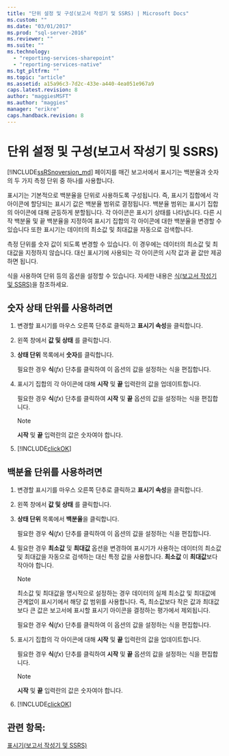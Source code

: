 ```yaml
---
title: "단위 설정 및 구성(보고서 작성기 및 SSRS) | Microsoft Docs"
ms.custom: ""
ms.date: "03/01/2017"
ms.prod: "sql-server-2016"
ms.reviewer: ""
ms.suite: ""
ms.technology: 
  - "reporting-services-sharepoint"
  - "reporting-services-native"
ms.tgt_pltfrm: ""
ms.topic: "article"
ms.assetid: a15a96c3-7d2c-433e-a440-4ea051e967a9
caps.latest.revision: 8
author: "maggiesMSFT"
ms.author: "maggies"
manager: "erikre"
caps.handback.revision: 8
---
```

# 단위 설정 및 구성(보고서 작성기 및 SSRS)
  [!INCLUDE[ssRSnoversion_md](../../includes/ssrsnoversion-md.md)] 페이지를 매긴 보고서에서 표시기는 백분율과 숫자의 두 가지 측정 단위 중 하나를 사용합니다.   
    
  표시기는 기본적으로 백분율을 단위로 사용하도록 구성됩니다. 즉, 표시기 집합에서 각 아이콘에 할당되는 표시기 값은 백분율 범위로 결정됩니다. 백분율 범위는 표시기 집합의 아이콘에 대해 균등하게 분할됩니다. 각 아이콘은 표시기 상태를 나타냅니다. 다른 시작 백분율 및 끝 백분율을 지정하여 표시기 집합의 각 아이콘에 대한 백분율을 변경할 수 있습니다 또한 표시기는 데이터의 최소값 및 최대값을 자동으로 검색합니다.  
  
 측정 단위를 숫자 값이 되도록 변경할 수 있습니다. 이 경우에는 데이터의 최소값 및 최대값을 지정하지 않습니다. 대신 표시기에 사용되는 각 아이콘의 시작 값과 끝 값만 제공하면 됩니다.  
  
 식을 사용하여 단위 등의 옵션을 설정할 수 있습니다. 자세한 내용은 [식&#40;보고서 작성기 및 SSRS&#41;](../../reporting-services/report-design/expressions-report-builder-and-ssrs.md)을 참조하세요.  
  
## 숫자 상태 단위를 사용하려면  
  
1.  변경할 표시기를 마우스 오른쪽 단추로 클릭하고 **표시기 속성**을 클릭합니다.  
  
2.  왼쪽 창에서 **값 및 상태** 를 클릭합니다.  
  
3.  **상태 단위** 목록에서 **숫자**를 클릭합니다.  
  
     필요한 경우 **식**(*fx*) 단추를 클릭하여 이 옵션의 값을 설정하는 식을 편집합니다.  
  
4.  표시기 집합의 각 아이콘에 대해 **시작** 및 **끝** 입력란의 값을 업데이트합니다.  
  
     필요한 경우 **식**(*fx*) 단추를 클릭하여 **시작** 및 **끝** 옵션의 값을 설정하는 식을 편집합니다.  
  
    > [!NOTE]  
    >  **시작** 및 **끝** 입력란의 값은 숫자여야 합니다.  
  
5.  [!INCLUDE[clickOK](../../includes/clickok-md.md)]  
  
## 백분율 단위를 사용하려면  
  
1.  변경할 표시기를 마우스 오른쪽 단추로 클릭하고 **표시기 속성**을 클릭합니다.  
  
2.  왼쪽 창에서 **값 및 상태** 를 클릭합니다.  
  
3.  **상태 단위** 목록에서 **백분율**을 클릭합니다.  
  
     필요한 경우 **식**(*fx*) 단추를 클릭하여 이 옵션의 값을 설정하는 식을 편집합니다.  
  
4.  필요한 경우 **최소값** 및 **최대값** 옵션을 변경하여 표시기가 사용하는 데이터의 최소값 및 최대값을 자동으로 검색하는 대신 특정 값을 사용합니다. **최소값** 이 **최대값**보다 작아야 합니다.  
  
    > [!NOTE]  
    >  최소값 및 최대값을 명시적으로 설정하는 경우 데이터의 실제 최소값 및 최대값에 관계없이 표시기에서 해당 값 범위를 사용합니다. 즉, 최소값보다 작은 값과 최대값보다 큰 값은 보고서에 표시할 표시기 아이콘을 결정하는 평가에서 제외됩니다.  
  
     필요한 경우 **식**(*fx*) 단추를 클릭하여 이 옵션의 값을 설정하는 식을 편집합니다.  
  
5.  표시기 집합의 각 아이콘에 대해 **시작** 및 **끝** 입력란의 값을 업데이트합니다.  
  
     필요한 경우 **식**(*fx*) 단추를 클릭하여 **시작** 및 **끝** 옵션의 값을 설정하는 식을 편집합니다.  
  
    > [!NOTE]  
    >  **시작** 및 **끝** 입력란의 값은 숫자여야 합니다.  
  
6.  [!INCLUDE[clickOK](../../includes/clickok-md.md)]  
  
## 관련 항목:  
 [표시기&#40;보고서 작성기 및 SSRS&#41;](../../reporting-services/report-design/indicators-report-builder-and-ssrs.md)  
  
  